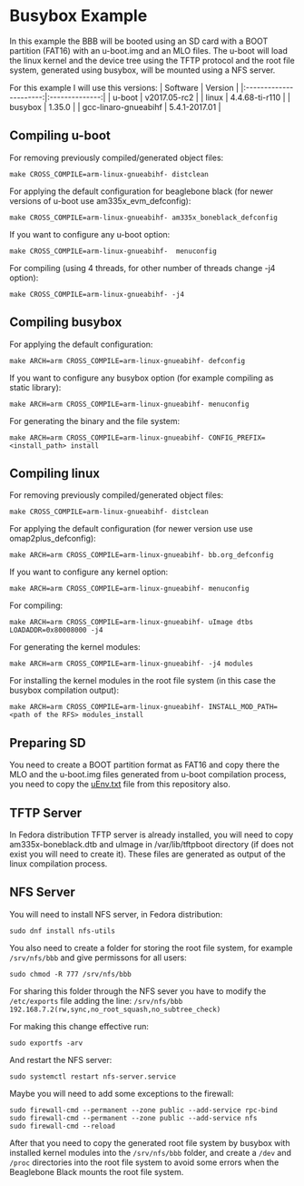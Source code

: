 # Busybox Example

In this example the BBB will be booted using an SD card with a BOOT partition (FAT16) with an u-boot.img and an MLO files. The u-boot will load the linux kernel and the device tree using the TFTP protocol and the root file system, generated using busybox, will be mounted using a NFS server.

For this example I will use this versions:
| Software               | Version        |
|:----------------------:|:--------------:|
| u-boot                 | v2017.05-rc2   |
| linux                  | 4.4.68-ti-r110 |
| busybox                | 1.35.0         |
| gcc-linaro-gnueabihf   | 5.4.1-2017.01  |

## Compiling u-boot

For removing previously compiled/generated object files:
```console
make CROSS_COMPILE=arm-linux-gnueabihf- distclean
```
For applying the default configuration for beaglebone black (for newer versions of u-boot use am335x_evm_defconfig):
```console
make CROSS_COMPILE=arm-linux-gnueabihf- am335x_boneblack_defconfig
```
If you want to configure any u-boot option:
```console
make CROSS_COMPILE=arm-linux-gnueabihf-  menuconfig
```
For compiling (using 4 threads, for other number of threads change -j4 option):
```console
make CROSS_COMPILE=arm-linux-gnueabihf- -j4
```

## Compiling busybox

For applying the default configuration:
```console
make ARCH=arm CROSS_COMPILE=arm-linux-gnueabihf- defconfig
```
If you want to configure any busybox option (for example compiling as static library):
```console
make ARCH=arm CROSS_COMPILE=arm-linux-gnueabihf- menuconfig
```
For generating the binary and the file system:
```console
make ARCH=arm CROSS_COMPILE=arm-linux-gnueabihf- CONFIG_PREFIX=<install_path> install
```

## Compiling linux

For removing previously compiled/generated object files:
```console
make CROSS_COMPILE=arm-linux-gnueabihf- distclean
```
For applying the default configuration (for newer version use use omap2plus_defconfig):
```console
make ARCH=arm CROSS_COMPILE=arm-linux-gnueabihf- bb.org_defconfig
```
If you want to configure any kernel option:
```console
make ARCH=arm CROSS_COMPILE=arm-linux-gnueabihf- menuconfig
```
For compiling:
```console
make ARCH=arm CROSS_COMPILE=arm-linux-gnueabihf- uImage dtbs LOADADDR=0x80008000 -j4
```
For generating the kernel modules:
```console
make ARCH=arm CROSS_COMPILE=arm-linux-gnueabihf- -j4 modules
```
For installing the kernel modules in the root file system (in this case the busybox compilation output):
```console
make ARCH=arm CROSS_COMPILE=arm-linux-gnueabihf- INSTALL_MOD_PATH=<path of the RFS> modules_install
```
## Preparing SD

You need to create a BOOT partition format as FAT16 and copy there the MLO and the u-boot.img files generated from u-boot compilation process, you need to copy the [uEnv.txt](uEnv.txt) file from this repository also.

## TFTP Server

In Fedora distribution TFTP server is already installed, you will need to copy am335x-boneblack.dtb and uImage in /var/lib/tftpboot directory (if does not exist you will need to create it). These files are generated as output of the linux compilation process.

## NFS Server

You will need to install NFS server, in Fedora distribution:
```console
sudo dnf install nfs-utils
```

You also need to create a folder for storing the root file system, for example ```/srv/nfs/bbb``` and give permissons for all users:
```console
sudo chmod -R 777 /srv/nfs/bbb
```

For sharing this folder through the NFS sever you have to modify the ```/etc/exports``` file adding the line: ```/srv/nfs/bbb 192.168.7.2(rw,sync,no_root_squash,no_subtree_check)```

For making this change effective run:
```console
sudo exportfs -arv
```
And restart the NFS server:
```console
sudo systemctl restart nfs-server.service
```

Maybe you will need to add some exceptions to the firewall:
```console
sudo firewall-cmd --permanent --zone public --add-service rpc-bind
sudo firewall-cmd --permanent --zone public --add-service nfs
sudo firewall-cmd --reload
```

After that you need to copy the generated root file system by busybox with installed kernel modules into the ```/srv/nfs/bbb``` folder, and create a ```/dev``` and ```/proc``` directories into the root file system to avoid some errors when the Beaglebone Black mounts the root file system.
